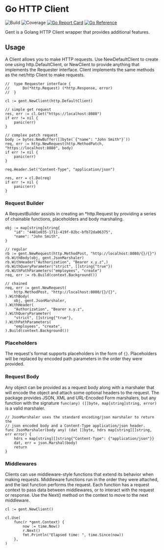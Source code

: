 # Go HTTP Client

![Build](https://github.com/soreing/gent/actions/workflows/build_status.yaml/badge.svg)
![Coverage](https://img.shields.io/endpoint?url=https://gist.githubusercontent.com/Soreing/4b6f950f01f3e6e5b9ed17b268664538/raw/gent)
[![Go Report Card](https://goreportcard.com/badge/github.com/Soreing/gent)](https://goreportcard.com/report/github.com/Soreing/gent)
[![Go Reference](https://pkg.go.dev/badge/github.com/Soreing/gent.svg)](https://pkg.go.dev/github.com/Soreing/gent)

Gent is a Golang HTTP Client wrapper that provides additional features.

## Usage

A Client allows you to make HTTP requests. Use NewDefaultClient to create one 
using http.DefaultClient, or NewClient to provide anything that implements the 
Requester interface. Client implements the same methods as the net/http Client 
to make requests.
```golang
//  type Requester interface {
//      Do(*http.Request) (*http.Response, error)
//  }

cl := gent.NewClient(http.DefaultClient)

// simple get request
res, err := cl.Get("https://localhost:8080")
if err != nil {
    panic(err)
}

// complex patch request
body := bytes.NewBuffer([]byte(`{"name": "John Smith"}`))
req, err := http.NewRequest(http.MethodPatch, "https://localhost:8080", body)
if err != nil {
    panic(err)
}

req.Header.Set("Content-Type", "application/json")

res, err = cl.Do(req)
if err != nil {
    panic(err)
}
```

### Request Builder
A RequestBuilder assists in creating an *http.Request by providing a series of
chainable functions, placeholders and body marshaling.
```golang
obj := map[string]string{
    "id": "4481e035-1711-419f-82bc-bfb72da06375",
    "name": "John Smith",
}

// regular
rb := gent.NewRequest(http.MethodPost, "http://localhost:8080/{}/{}")
rb.WithBody(obj, gent.JsonMarshaler)
rb.WithHeader("Authorization", "Bearer x.y.z",)
rb.WithQueryParameter("strict", []string{"true"})
rb.WithPathParameters("employees", "create")
req, err := rb.Build(context.Background())

// chained
req, err := gent.NewRequest(
    http.MethodPost, "http://localhost:8080/{}/{}",
).WithBody(
    obj, gent.JsonMarshaler,
).WithHeader(
    "Authorization", "Bearer x.y.z",
).WithQueryParameter(
    "strict", []string{"true"},
).WithPathParameters(
    "employees", "create",
).Build(context.Background())
```

### Placeholders
The request's format supports placeholders in the form of `{}`. Placeholders 
will be replaced by encoded path parameters in the order they were provided.

### Request Body
Any object can be provided as a request body along with a marshaler that will
encode the object and attach some optional headers to the request. The package
provides JSON, XML and URL-Encoded Form marshalers, but any function with the 
signature `func(any) ([]byte, map[string]string, error)` is a valid marshaler.

```golang
// JsonMarshaler uses the standard encoding/json marshaler to return the
// json encoded body and a Content-Type application/json header.
func JsonMarshaler(body any) (dat []byte, hdrs map[string][]string, err error) {
	hdrs = map[string][]string{"Content-Type": {"application/json"}}
	dat, err = json.Marshal(body)
	return
}
```

### Middlewares

Clients can use middleware-style functions that extend its behavior when making 
requests. Middleware functions run in the order they were attached, and the last
function performs the request. Each function has a request context to pass data
between middlewares, or to interact with the request or response. Use the Next()
method on the context to move to the next middleware. 
```golang
cl := gent.NewClient()

cl.Use(
    func(r *gent.Context) {
        now := time.Now()
        r.Next()
        fmt.Println("Elapsed time: ", time.Since(now))
    },
)
```